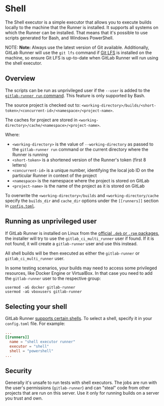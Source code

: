 # Shell

The Shell executor is a simple executor that allows you to execute builds
locally to the machine that the Runner is installed. It supports all systems on
which the Runner can be installed. That means that it's possible to use scripts
generated for Bash, and Windows PowerShell.

NOTE: **Note:**
Always use the latest version of Git available. Additionally, GitLab Runner will use
the `git lfs` command if [Git LFS](https://git-lfs.github.com) is installed on the machine,
so ensure Git LFS is up-to-date when GitLab Runner will run using the shell executor.

## Overview

The scripts can be run as unprivileged user if the `--user` is added to the
[`gitlab-runner run` command][run]. This feature is only supported by Bash.

The source project is checked out to:
`<working-directory>/builds/<short-token>/<concurrent-id>/<namespace>/<project-name>`.

The caches for project are stored in
`<working-directory>/cache/<namespace>/<project-name>`.

Where:

- `<working-directory>` is the value of `--working-directory` as passed to the
  `gitlab-runner run` command or the current directory where the Runner is
  running
- `<short-token>` is a shortened version of the Runner's token (first 8 letters)
- `<concurrent-id>` is a unique number, identifying the local job ID on the
  particular Runner in context of the project
- `<namespace>` is the namespace where the project is stored on GitLab
- `<project-name>` is the name of the project as it is stored on GitLab

To overwrite the `<working-directory>/builds` and `<working-directory/cache`
specify the `builds_dir` and `cache_dir` options under the `[[runners]]` section
in [`config.toml`](../configuration/advanced-configuration.md).

## Running as unprivileged user

If GitLab Runner is installed on Linux from the [official `.deb` or `.rpm`
packages][packages], the installer will try to use the `gitlab_ci_multi_runner`
user if found. If it is not found, it will create a `gitlab-runner` user and use
this instead.

All shell builds will be then executed as either the `gitlab-runner` or
`gitlab_ci_multi_runner` user.

In some testing scenarios, your builds may need to access some privileged
resources, like Docker Engine or VirtualBox. In that case you need to add the
`gitlab-runner` user to the respective group:

```shell
usermod -aG docker gitlab-runner
usermod -aG vboxusers gitlab-runner
```

## Selecting your shell

GitLab Runner [supports certain shells](../shells/index.md). To select a shell, specify it in your `config.toml` file. For example:

```toml
...
[[runners]]
  name = "shell executor runner"
  executor = "shell"
  shell = "powershell"
...
```

## Security

Generally it's unsafe to run tests with shell executors. The jobs are run with
the user's permissions (`gitlab-runner`) and can "steal" code from other
projects that are run on this server. Use it only for running builds on a
server you trust and own.

[run]: ../commands/README.md#gitlab-runner-run
[packages]: https://packages.gitlab.com/runner/gitlab-runner
